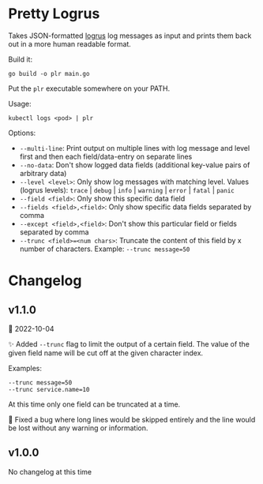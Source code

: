 # Pretty Logrus

Takes JSON-formatted [logrus](https://github.com/sirupsen/logrus) log messages as input and prints them back out in a more human readable format.

Build it:

```shell
go build -o plr main.go
```

Put the `plr` executable somewhere on your PATH.

Usage:

```shell
kubectl logs <pod> | plr
```

Options:

- `--multi-line`: Print output on multiple lines with log message and level first and then each field/data-entry on separate lines
- `--no-data`: Don't show logged data fields (additional key-value pairs of arbitrary data)
- `--level <level>`: Only show log messages with matching level. Values (logrus levels): `trace` | `debug` | `info` | `warning` | `error` | `fatal` | `panic`
- `--field <field>`: Only show this specific data field
- `--fields <field>,<field>`: Only show specific data fields separated by comma
- `--except <field>,<field>`: Don't show this particular field or fields separated by comma
- `--trunc <field>=<num chars>`: Truncate the content of this field by x number of characters. Example: `--trunc message=50`

# Changelog

## v1.1.0

:calendar: 2022-10-04

:sparkles: Added `--trunc` flag to limit the output of a certain field. The value of the given field name will be cut off at the given character index.

Examples:

```
--trunc message=50
--trunc service.name=10
```

At this time only one field can be truncated at a time.

:bug: Fixed a bug where long lines would be skipped entirely and the line would be lost without any warning or information.

## v1.0.0

No changelog at this time
